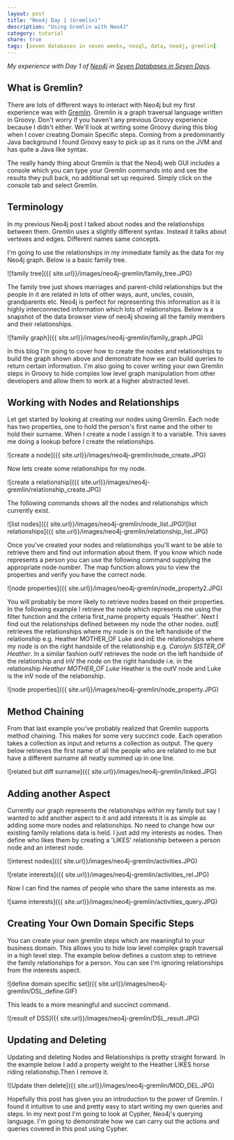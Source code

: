 ```yaml
---
layout: post
title: "Neo4j Day 1 (Gremlin)"
description: "Using Gremlin with Neo4J"
category: tutorial
share: true
tags: [seven databases in seven weeks, nosql, data, neo4j, gremlin]
---
```


*My experience with Day 1 of [Neo4j](http://www.neo4j.org/) in [Seven Databases in Seven Days](http://pragprog.com/book/rwdata/seven-databases-in-seven-weeks).*

## What is Gremlin?

There are lots of different ways to interact with Neo4j but my first experience was with [Gremlin](https://github.com/tinkerpop/gremlin/wiki). Gremlin is a graph traversal language written in Groovy. Don't worry if you haven't any previous Groovy experience because I didn't either. We'll look at writing some Groovy during this blog when I cover creating Domain Specific steps. Coming from a predominantly Java background I found Groovy easy to pick up as it runs on the JVM and has quite a Java like syntax.

The really handy thing about Gremlin is that the Neo4j web GUI includes a console which you can type your Gremlin commands into and see the results they pull back, no additional set up required. Simply click on the console tab and select Gremlin.

## Terminology

In my previous Neo4j post I talked about nodes and the relationships between them. Gremlin uses a slightly different syntax. Instead it talks about vertexes and edges. Different names same concepts.

I'm going to use the relationships in my immediate family as the data for my Neo4j graph. Below is a basic family tree.

![family tree]({{ site.url}}/images/neo4j-gremlin/family_tree.JPG)


The family tree just shows marriages and parent-child relationships but the people in it are related in lots of other ways, aunt, uncles, cousin, grandparents etc. Neo4j is perfect for representing this information as it is highly interconnected information which lots of relationships. Below is a snapshot of the data browser view of neo4j showing all the family members and their relationships.

![family graph]({{ site.url}}/images/neo4j-gremlin/family_graph.JPG)

In this blog I'm going to cover how to create the nodes and relationships to build the graph shown above and demonstrate how we can build queries to return certain information. I'm also going to cover writing your own Gremlin steps in Groovy to hide complex low level graph manipulation from other developers and allow them to work at a higher abstracted level. 

## Working with Nodes and Relationships
Let get started by looking at creating our nodes using Gremlin. Each node has two properties, one to hold the person's first name and the other to hold their surname. When I create a node I assign it to a variable. This saves me doing a lookup before I create the relationships.

![create a node]({{ site.url}}/images/neo4j-gremlin/node_create.JPG)

Now lets create some relationships for my node. 
 
![create a relationship]({{ site.url}}/images/neo4j-gremlin/relationship_create.JPG)

The following commands shows all the nodes and relationships which currently exist. 

![list nodes]({{ site.url}}/images/neo4j-gremlin/node_list.JPG)![list relationships]({{ site.url}}/images/neo4j-gremlin/relationship_list.JPG)

Once you've created your nodes and relationships you'll want to be able to retrieve them and find out information about them. If you know which node represents a person you can use the following command supplying the appropriate node number. The map function allows you to view the properties and verify you have the correct node.

![node properties]({{ site.url}}/images/neo4j-gremlin/node_property2.JPG)

You will probably be more likely to retrieve nodes based on their properties. In the following example I retrieve the node which represents me using the filter function and the criteria first_name property equals 'Heather'. Next I find out the relationships defined between my node the other nodes. outE retrieves the relationships where my node is on the left handside of the relationship e.g. Heather MOTHER_OF Luke and inE the relationships where my node is on the right handside of the relationship e.g. *Carolyn SISTER_OF Heather*. In a similar fashion outV retrieves the node on the left handside of the relationship and inV the node on the right handside
i.e. in the relationship *Heather MOTHER_OF Luke* Heather is the outV node and Luke is the inV node of the relationship.

![node properties]({{ site.url}}/images/neo4j-gremlin/node_property.JPG)

## Method Chaining
From that last example you've probably realized that Gremlin supports method chaining. This makes for some very succinct code. Each operation takes a collection as input and returns a collection as output.
The query below retrieves the first name of all the people who are related to me but have a different surname all neatly summed up in one line. 

![related but diff surname]({{ site.url}}/images/neo4j-gremlin/linked.JPG)

## Adding another Aspect
Currently our graph represents the relationships within my family but say I wanted to add another aspect to it and add interests it is as simple as adding some more nodes and relationships. No need to change how our existing family relations data is held. I just add my interests as nodes. Then define who likes them by creating a 'LIKES' relationship between a person node and an interest node. 

![interest nodes]({{ site.url}}/images/neo4j-gremlin/activities.JPG)

![relate interests]({{ site.url}}/images/neo4j-gremlin/activities_rel.JPG)

Now I can find the names of people who share the same interests as me.

![same interests]({{ site.url}}/images/neo4j-gremlin/activities_query.JPG)

## Creating Your Own Domain Specific Steps

You can create your own gremlin steps which are meaningful to your business domain. This allows you to hide low level complex graph traversal in a high level step. The example below defines a custom step to retrieve the family relationships for a person. You can see I'm ignoring relationships from the interests aspect.

![define domain specific set]({{ site.url}}/images/neo4j-gremlin/DSL_define.GIF)

This leads to a more meaningful and succinct command.

![result of DSS]({{ site.url}}/images/neo4j-gremlin/DSL_result.JPG)

## Updating and Deleting
Updating and deleting Nodes and Relationships is pretty straight forward. In the example below I add a property weight to the Heather LIKES horse riding relationship.Then I remove it.

![Update then delete]({{ site.url}}/images/neo4j-gremlin/MOD_DEL.JPG)

Hopefully this post has given you an introduction to the power of Gremlin. I found it intuitive to use and pretty easy to start writing my own queries and steps.
In my next post I'm going to look at Cypher, Neo4j's querying language. I'm going to demonstrate how we can carry out the actions and queries covered in this post using Cypher.

